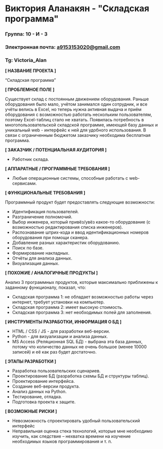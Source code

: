 # Виктория Аланакян - "Складская программа"

### Группа: 10 - И - 3
### Электронная почта: a9153153020@gmail.com
### Tg: Victoria_Alan


**[ НАЗВАНИЕ ПРОЕКТА ]**

“Складская программа”

**[ ПРОБЛЕМНОЕ ПОЛЕ ]**

Существует склад с постоянным движением оборудования. Раньше оборудования было мало, учётом занимался один сотрудник, и все учёты велись в Excel, но теперь нужна активная выдача и приём оборудования с возможностью работать нескольким пользователям, поэтому Excel-таблиц стало не хватать. Появилась потребность в многопользовательской складской программе, имеющей базу данных и уникальный web - интерфейс к ней для удобного использования. В связи с ограниченным бюджетом заказчику необходима бесплатная программа.

**[ ЗАКАЗЧИК / ПОТЕНЦИАЛЬНАЯ АУДИТОРИЯ ]**

* Работник склада.

**[ АППАРАТНЫЕ / ПРОГРАММНЫЕ ТРЕБОВАНИЯ ]** 

* Любые операционные системы, способные работать с web-сервисами.

**[ ФУНКЦИОНАЛЬНЫЕ ТРЕБОВАНИЯ ]**

Программный продукт будет предоставлять следующие возможности:
* Идентификация пользователей.
* Разграничение полномочий.
* Выбор инженера, который привёз/увёз какое-то оборудование (с возможностью редактирования списка инженеров).
* Распознавание штрих-кода и ввод идентификационных номеров оборудования при помощи сканера.
* Добавление разных характеристик оборудованию.
* Поиск по базе.
* Формирование накладных.
* Отчёты для анализа данных.
* Визуализация данных.

**[ ПОХОЖИЕ / АНАЛОГИЧНЫЕ ПРОДУКТЫ ]**

Анализ 3 программных продуктов, которые максимально приближены к заданному функционалу, показал, что:

* Складская программа 1: не обладает возможностью работы через интернет, требует установки на компьютер.
* Складская программа 2: имеет высокую стоимость.
* Складская программа 3: нет необходимых полей для заполнения.

**[ ИНСТРУМЕНТЫ РАЗРАБОТКИ, ИНФОРМАЦИЯ О БД ]**

* HTML / CSS / JS - для разработки веб-версии.
* Python - для визуализации и анализа данных.
* MS Access (Реляционная SQL БД) - выбрана эта база данных, потому что количество данных не очень большое (менее 10000 записей) и её как раз будет достаточно.

**[ ЭТАПЫ РАЗРАБОТКИ ]**

* Разработка пользовательских сценариев.
* Проектирование БД (разработка схемы БД и структуры таблиц).
* Проектирование интерфейса.
* Создание веб-версии продукта.
* Анализ данных на Python.
* Тестирование, отладка.
* Подготовка проекта к защите.

**[ ВОЗМОЖНЫЕ РИСКИ ]**

* Невозможность спроектировать удобный пользовательский интерфейс
* Неправильная оценка стека технологий, которые мне необходимо изучить, как следствие – нехватка времени на изучение необходимых языков программирования и т. п.
